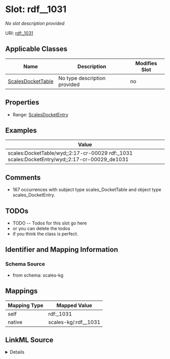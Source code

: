 

# Slot: rdf__1031


_No slot description provided_





URI: [rdf:_1031](http://www.w3.org/1999/02/22-rdf-syntax-ns#_1031)



<!-- no inheritance hierarchy -->





## Applicable Classes

| Name | Description | Modifies Slot |
| --- | --- | --- |
| [ScalesDocketTable](../classes/ScalesDocketTable.md) | No type description provided |  no  |







## Properties

* Range: [ScalesDocketEntry](../classes/ScalesDocketEntry.md)






## Examples

| Value |
| --- |
| scales:DocketTable/wyd;;2:17-cr-00029 rdf:_1031 scales:DocketEntry/wyd;;2:17-cr-00029_de1031 |

## Comments

* 167 occurrences with subject type scales_DocketTable and object type scales_DocketEntry.

## TODOs

* TODO -- Todos for this slot go here
* or you can delete the todos
* if you think the class is perfect.

## Identifier and Mapping Information







### Schema Source


* from schema: scales-kg




## Mappings

| Mapping Type | Mapped Value |
| ---  | ---  |
| self | rdf:_1031 |
| native | scales-kg/:rdf__1031 |




## LinkML Source

<details>
```yaml
name: rdf__1031
description: No slot description provided
todos:
- TODO -- Todos for this slot go here
- or you can delete the todos
- if you think the class is perfect.
comments:
- 167 occurrences with subject type scales_DocketTable and object type scales_DocketEntry.
examples:
- value: scales:DocketTable/wyd;;2:17-cr-00029 rdf:_1031 scales:DocketEntry/wyd;;2:17-cr-00029_de1031
from_schema: scales-kg
rank: 1000
slot_uri: rdf:_1031
alias: rdf__1031
domain_of:
- scales_DocketTable
range: scales_DocketEntry

```
</details>
